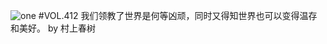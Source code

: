 ![one](http://image.wufazhuce.com/FiWileco1fxddJ2DJRRS80jXduj4)
#VOL.412
我们领教了世界是何等凶顽，同时又得知世界也可以变得温存和美好。 by 村上春树